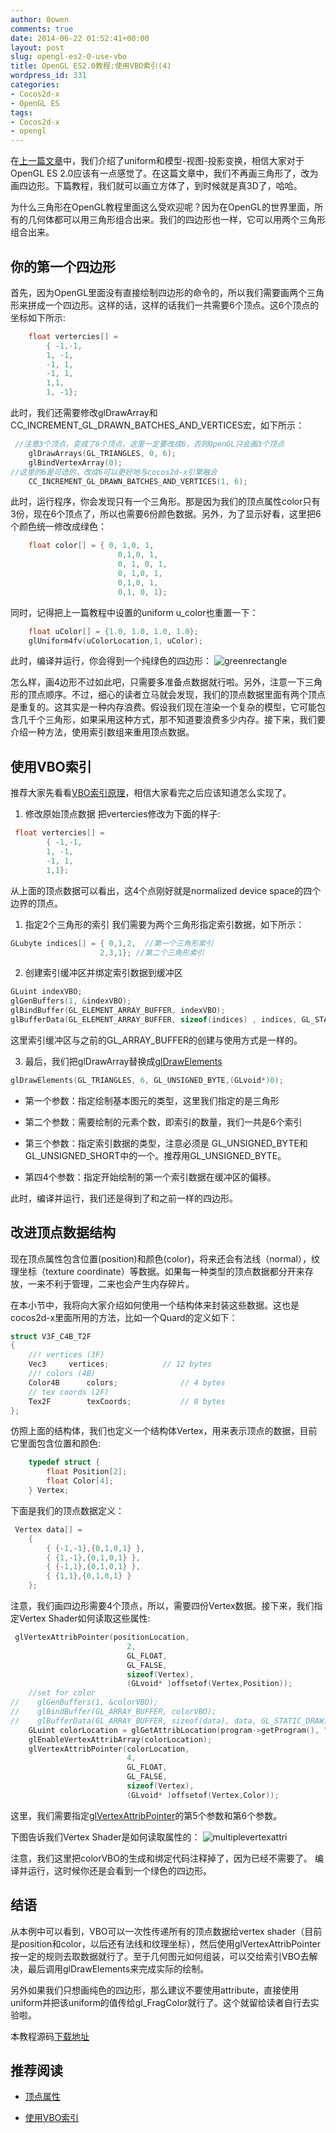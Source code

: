 ```yaml
---
author: 0owen
comments: true
date: 2014-06-22 01:52:41+00:00
layout: post
slug: opengl-es2-0-use-vbo
title: OpenGL ES2.0教程:使用VBO索引(4)
wordpress_id: 331
categories:
- Cocos2d-x
- OpenGL ES
tags:
- Cocos2d-x
- opengl
---
```


 
<!-- toc -->

在[上一篇文章](http://4gamers.cn/blog/2014/06/15/opengl-es2-meet-mvp/)中，我们介绍了uniform和模型-视图-投影变换，相信大家对于OpenGL ES 2.0应该有一点感觉了。在这篇文章中，我们不再画三角形了，改为画四边形。下篇教程，我们就可以画立方体了，到时候就是真3D了，哈哈。

为什么三角形在OpenGL教程里面这么受欢迎呢？因为在OpenGL的世界里面，所有的几何体都可以用三角形组合出来。我们的四边形也一样，它可以用两个三角形组合出来。

<!-- more -->

## 你的第一个四边形

首先，因为OpenGL里面没有直接绘制四边形的命令的，所以我们需要画两个三角形来拼成一个四边形。这样的话，这样的话我们一共需要6个顶点。这6个顶点的坐标如下所示:

```cpp
    float vertercies[] =
        { -1,-1,
        1, -1,
        -1, 1,
        -1, 1,
        1,1,
        1, -1};
```

此时，我们还需要修改glDrawArray和CC_INCREMENT_GL_DRAWN_BATCHES_AND_VERTICES宏，如下所示：

```cpp
 //注意3个顶点，变成了6个顶点，这里一定要改成6，否则OpenGL只会画3个顶点
    glDrawArrays(GL_TRIANGLES, 0, 6); 
    glBindVertexArray(0);
//这里的6是可选的，改成6可以更好地与cocos2d-x引擎融合
    CC_INCREMENT_GL_DRAWN_BATCHES_AND_VERTICES(1, 6);  

```

此时，运行程序，你会发现只有一个三角形。那是因为我们的顶点属性color只有3份，现在6个顶点了，所以也需要6份颜色数据。另外，为了显示好看，这里把6个颜色统一修改成绿色：

```cpp
    float color[] = { 0, 1,0, 1,
                        0,1,0, 1,
                        0, 1, 0, 1,
                        0, 1,0, 1,
                        0,1,0, 1,
                        0,1, 0, 1};
```

同时，记得把上一篇教程中设置的uniform u_color也重置一下：

```cpp
    float uColor[] = {1.0, 1.0, 1.0, 1.0};
    glUniform4fv(uColorLocation,1, uColor);
```

此时，编译并运行，你会得到一个纯绿色的四边形：
![greenrectangle](https://zilongshanren.com/img/greenrectangle.png)

怎么样，画4边形不过如此吧，只需要多准备点数据就行啦。另外，注意一下三角形的顶点顺序。不过，细心的读者立马就会发现，我们的顶点数据里面有两个顶点是重复的。这其实是一种内存浪费。假设我们现在渲染一个复杂的模型，它可能包含几千个三角形，如果采用这种方式，那不知道要浪费多少内存。接下来，我们要介绍一种方法，使用索引数组来重用顶点数据。

## 使用VBO索引

推荐大家先看看[VBO索引原理](http://opengl.zilongshanren.com/opengl-tutorial/tut09/zh.html)，相信大家看完之后应该知道怎么实现了。
1. 修改原始顶点数据
把vertercies修改为下面的样子:

```cpp
 float vertercies[] =
        { -1,-1,
        1, -1,
        -1, 1,
        1,1};
```
从上面的顶点数据可以看出，这4个点刚好就是normalized device space的四个边界的顶点。

  1. 指定2个三角形的索引
我们需要为两个三角形指定索引数据，如下所示：

```cpp
GLubyte indices[] = { 0,1,2,  //第一个三角形索引
                    2,3,1}; //第二个三角形索引
```

  2. 创建索引缓冲区并绑定索引数据到缓冲区
  
```cpp
GLuint indexVBO;
glGenBuffers(1, &indexVBO);
glBindBuffer(GL_ELEMENT_ARRAY_BUFFER, indexVBO);
glBufferData(GL_ELEMENT_ARRAY_BUFFER, sizeof(indices) , indices, GL_STATIC_DRAW);
```
这里索引缓冲区与之前的GL_ARRAY_BUFFER的创建与使用方式是一样的。

  3. 最后，我们把glDrawArray替换成[glDrawElements](https://www.khronos.org/opengles/sdk/docs/man/xhtml/glDrawElements.xml)
  
```cpp
glDrawElements(GL_TRIANGLES, 6, GL_UNSIGNED_BYTE,(GLvoid*)0);
```

  * 第一个参数：指定绘制基本图元的类型，这里我们指定的是三角形

  * 第二个参数：需要绘制的元素个数，即索引的数量，我们一共是6个索引

  * 第三个参数：指定索引数据的类型，注意必须是 GL_UNSIGNED_BYTE和GL_UNSIGNED_SHORT中的一个。推荐用GL_UNSIGNED_BYTE。

  * 第四4个参数：指定开始绘制的第一个索引数据在缓冲区的偏移。

此时，编译并运行，我们还是得到了和之前一样的四边形。

## 改进顶点数据结构

现在顶点属性包含位置(position)和颜色(color)，将来还会有法线（normal），纹理坐标（texture coordinate）等数据。如果每一种类型的顶点数据都分开来存放，一来不利于管理，二来也会产生内存碎片。

在本小节中，我将向大家介绍如何使用一个结构体来封装这些数据。这也是cocos2d-x里面所用的方法，比如一个Quard的定义如下：

```cpp
struct V3F_C4B_T2F
{
    //! vertices (3F)
    Vec3     vertices;            // 12 bytes
    //! colors (4B)
    Color4B      colors;              // 4 bytes
    // tex coords (2F)
    Tex2F        texCoords;           // 8 bytes
};
```

仿照上面的结构体，我们也定义一个结构体Vertex，用来表示顶点的数据，目前它里面包含位置和颜色:

```cpp
    typedef struct {
        float Position[2];
        float Color[4];
    } Vertex;
```

下面是我们的顶点数据定义：

```cpp
 Vertex data[] =
    {
        { {-1,-1},{0,1,0,1} },
        { {1,-1},{0,1,0,1} },
        { {-1,1},{0,1,0,1} },
        { {1,1},{0,1,0,1} }
    };
```

注意，我们画四边形需要4个顶点，所以，需要四份Vertex数据。接下来，我们指定Vertex Shader如何读取这些属性:

```cpp
 glVertexAttribPointer(positionLocation,
                          2,
                          GL_FLOAT,
                          GL_FALSE,
                          sizeof(Vertex),
                          (GLvoid* )offsetof(Vertex,Position));
    //set for color
//    glGenBuffers(1, &colorVBO);
//    glBindBuffer(GL_ARRAY_BUFFER, colorVBO);
//    glBufferData(GL_ARRAY_BUFFER, sizeof(data), data, GL_STATIC_DRAW);
    GLuint colorLocation = glGetAttribLocation(program->getProgram(), "a_color");
    glEnableVertexAttribArray(colorLocation);
    glVertexAttribPointer(colorLocation,
                          4,
                          GL_FLOAT,
                          GL_FALSE,
                          sizeof(Vertex),
                          (GLvoid* )offsetof(Vertex,Color));
```

这里，我们需要指定[glVertexAttribPointer](https://www.khronos.org/opengles/sdk/docs/man/xhtml/glVertexAttribPointer.xml)的第5个参数和第6个参数。

下图告诉我们Vertex Shader是如何读取属性的：
![multiplevertexattri](https://zilongshanren.com/img/multiplevertexattribute.png)

注意，我们这里把colorVBO的生成和绑定代码注释掉了，因为已经不需要了。
编译并运行，这时候你还是会看到一个绿色的四边形。

## 结语

从本例中可以看到，VBO可以一次性传递所有的顶点数据给vertex shader（目前是position和color，以后还有法线和纹理坐标），然后使用glVertexAttribPointer按一定的规则去取数据就行了。至于几何图元如何组装，可以交给索引VBO去解决，最后调用glDrawElements来完成实际的绘制。

另外如果我们只想画纯色的四边形，那么建议不要使用attribute，直接使用uniform并把该uniform的值传给gl_FragColor就行了。这个就留给读者自行去实验啦。

本教程源码[下载地址](http://git.oschina.net/zilongshanren/Cocos2D-X-OpenGL-ES-2.0/tree/lesson4)

## 推荐阅读

  * [顶点属性](http://www.arcsynthesis.org/gltut/Basics/Tut02%20Vertex%20Attributes.html)

  * [使用VBO索引](http://www.opengl-tutorial.org/intermediate-tutorials/tutorial-9-vbo-indexing/)

